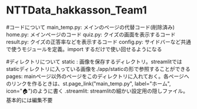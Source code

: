 # NTTData_hakkasson_Team1

#コードについて
main_temp.py: メインのページの代替コード(削除済み)
home.py: メインページのコード
quiz.py: クイズの画面を表示するコード
result.py: クイズの正答率などを表示するコード
config.py: サイドバーなど共通で使うモジュールを定義。import するだけで使い回せるようになる

#ディレクトリについて
static : 画像を保存するディレクトリ。streamlitではstaticディレクトリに入っている画像を./app/staticの形で参照することができる
pages: mainページ以外のページをこのディレクトリに入れておく。各ページへのリンクを作るときは、st.page_link("main_temp.py", label="ホーム", icon="🏠")のように書く
.streamlit: streamlitの細かい設定用の隠しファイル。基本的には編集不要
